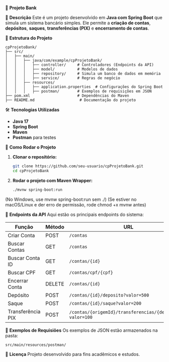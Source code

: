 🚀 **Projeto Bank**

📌 **Descrição**
Este é um projeto desenvolvido em **Java com Spring Boot** que simula um sistema bancário simples. Ele permite a **criação de contas**, **depósitos**, **saques**, **transferências (PIX)** e **encerramento de contas**.

📂 **Estrutura do Projeto**
```
cpProjetoBank/
├── src/
│   ├── main/
│   │   ├── java/com/example/cpProjetoBank/
│   │   │   ├── controller/     # Controladores (Endpoints da API)
│   │   │   ├── model/          # Modelos de dados
│   │   │   ├── repository/     # Simula um banco de dados em memória
│   │   │   ├── service/        # Regras de negócio
│   │   ├── resources/
│   │   │   ├── application.properties  # Configurações do Spring Boot
│   │   │   ├── postman/        # Exemplos de requisições em JSON
├── pom.xml                     # Dependências do Maven
├── README.md                    # Documentação do projeto
```

🛠️ **Tecnologias Utilizadas**
- **Java 17**
- **Spring Boot**
- **Maven**
- **Postman** para testes

🚀 **Como Rodar o Projeto**
1. **Clonar o repositório:**
   ```bash
   git clone https://github.com/seu-usuario/cpProjetoBank.git
   cd cpProjetoBank
   ```
2. **Rodar o projeto com Maven Wrapper:**
   ```bash
   ./mvnw spring-boot:run
   ```
(No Windows, use mvnw spring-boot:run sem ./)
(Se estiver no macOS/Linux e der erro de permissão, rode chmod +x mvnw antes)

📌 **Endpoints da API**
Aqui estão os principais endpoints do sistema:

| Função           | Método | URL |
|------------------|--------|--------------------------------|
| Criar Conta     | POST   | `/contas` |
| Buscar Contas   | GET    | `/contas` |
| Buscar Conta ID | GET    | `/contas/{id}` |
| Buscar CPF      | GET    | `/contas/cpf/{cpf}` |
| Encerrar Conta  | DELETE | `/contas/{id}` |
| Depósito       | POST   | `/contas/{id}/deposito?valor=500` |
| Saque          | POST   | `/contas/{id}/saque?valor=200` |
| Transferência PIX | POST   | `/contas/{origemId}/transferencias/{destinoId}?valor=100` |

📂 **Exemplos de Requisiões**
Os exemplos de JSON estão armazenados na pasta:
```
src/main/resources/postman/
```

📜 **Licença**
Projeto desenvolvido para fins acadêmicos e estudos.
